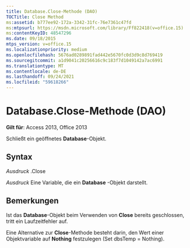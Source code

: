 ```yaml
---
title: Database.Close-Methode (DAO)
TOCTitle: Close Method
ms:assetid: b777ee92-172a-3342-31fc-76e7361c47fd
ms:mtpsurl: https://msdn.microsoft.com/library/Ff822418(v=office.15)
ms:contentKeyID: 48547296
ms.date: 09/18/2015
mtps_version: v=office.15
ms.localizationpriority: medium
ms.openlocfilehash: 5676ad0289891fad442e5670fc0d3d9c8d769419
ms.sourcegitcommit: a1d9041c20256616c9c183f7d1049142a7ac6991
ms.translationtype: MT
ms.contentlocale: de-DE
ms.lasthandoff: 09/24/2021
ms.locfileid: "59618266"
---
```

# <a name="databaseclose-method-dao"></a>Database.Close-Methode (DAO)


**Gilt für**: Access 2013, Office 2013

Schließt ein geöffnetes **Database**-Objekt.

## <a name="syntax"></a>Syntax

*Ausdruck* .Close

*Ausdruck* Eine Variable, die ein **Database** -Objekt darstellt.

## <a name="remarks"></a>Bemerkungen

Ist das **Database**-Objekt beim Verwenden von **Close** bereits geschlossen, tritt ein Laufzeitfehler auf.

Eine Alternative zur **Close**-Methode besteht darin, den Wert einer Objektvariable auf **Nothing** festzulegen (Set dbsTemp = Nothing).

